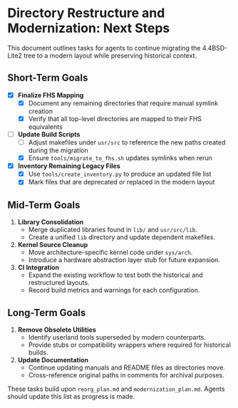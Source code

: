 # Directory Restructure and Modernization: Next Steps

This document outlines tasks for agents to continue migrating the 4.4BSD-Lite2 tree to a modern layout while preserving historical context.


## Short-Term Goals

- [x] **Finalize FHS Mapping**
  - [x] Document any remaining directories that require manual symlink creation
  - [x] Verify that all top-level directories are mapped to their FHS equivalents
- [ ] **Update Build Scripts**
  - [ ] Adjust makefiles under `usr/src` to reference the new paths created during the migration
  - [x] Ensure `tools/migrate_to_fhs.sh` updates symlinks when rerun
- [x] **Inventory Remaining Legacy Files**
  - [x] Use `tools/create_inventory.py` to produce an updated file list
  - [x] Mark files that are deprecated or replaced in the modern layout
## Mid-Term Goals

1. **Library Consolidation**
   - Merge duplicated libraries found in `lib/` and `usr/src/lib`.
   - Create a unified `lib` directory and update dependent makefiles.
2. **Kernel Source Cleanup**
   - Move architecture-specific kernel code under `sys/arch`.
   - Introduce a hardware abstraction layer stub for future expansion.
3. **CI Integration**
   - Expand the existing workflow to test both the historical and restructured layouts.
   - Record build metrics and warnings for each configuration.

## Long-Term Goals

1. **Remove Obsolete Utilities**
   - Identify userland tools superseded by modern counterparts.
   - Provide stubs or compatibility wrappers where required for historical builds.
2. **Update Documentation**
   - Continue updating manuals and README files as directories move.
   - Cross-reference original paths in comments for archival purposes.

These tasks build upon `reorg_plan.md` and `modernization_plan.md`. Agents should update this list as progress is made.
